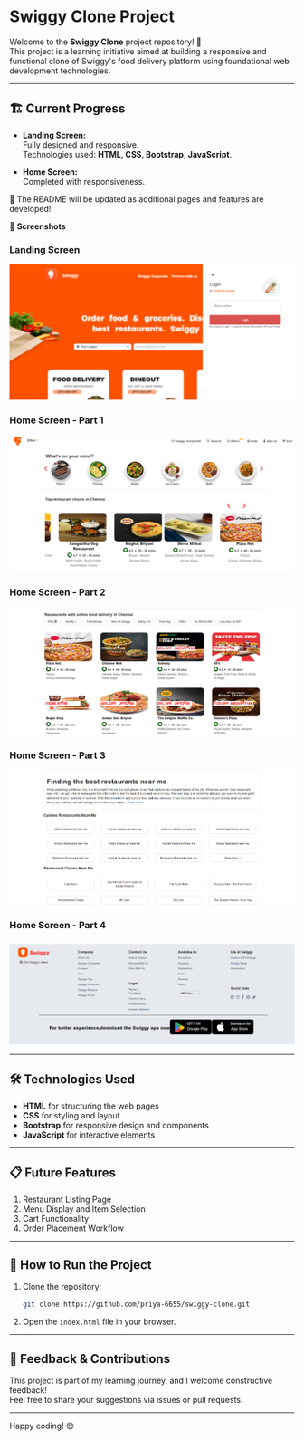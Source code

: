 # Swiggy Clone Project

Welcome to the **Swiggy Clone** project repository! 🎉  
This project is a learning initiative aimed at building a responsive and functional clone of Swiggy's food delivery platform using foundational web development technologies.

---

## 🏗️ **Current Progress**

- **Landing Screen:**  
  Fully designed and responsive.  
  Technologies used: **HTML, CSS, Bootstrap, JavaScript**.

- **Home Screen:**  
  Completed with responsiveness.  

🎯 The README will be updated as additional pages and features are developed!


📸  **Screenshots**

### Landing Screen
![Landing Screen](assets/screenshots/5.png)

### Home Screen - Part 1
![Home Screen - Part 1](assets/screenshots/1.png)

### Home Screen - Part 2
![Home Screen - Part 1](assets/screenshots/2.png)

### Home Screen - Part 3
![Home Screen - Part 1](assets/screenshots/3.png)

### Home Screen - Part 4
![Home Screen - Part 1](assets/screenshots/4.png)


---

## 🛠️ **Technologies Used**

- **HTML** for structuring the web pages  
- **CSS** for styling and layout  
- **Bootstrap** for responsive design and components  
- **JavaScript** for interactive elements  

---

## 📋 **Future Features**

1. Restaurant Listing Page  
2. Menu Display and Item Selection  
3. Cart Functionality  
4. Order Placement Workflow  

---

## 🚀 **How to Run the Project**

1. Clone the repository:
   ```bash
   git clone https://github.com/priya-6655/swiggy-clone.git
   ```
2. Open the `index.html` file in your browser.

---

## 📢 **Feedback & Contributions**

This project is part of my learning journey, and I welcome constructive feedback!  
Feel free to share your suggestions via issues or pull requests.

--- 

Happy coding! 😊
